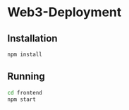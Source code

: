 # Web3-Deployment

## Installation

```sh
npm install
```

## Running

```sh
cd frontend
npm start
```
